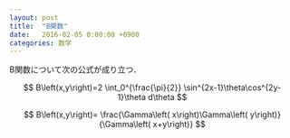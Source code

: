 ```yaml
---
layout: post
title:  "Β関数"
date:   2016-02-05 0:00:00 +0900
categories: 数学
---
```

Β関数について次の公式が成り立つ．

$$
B\left(x,y\right)=2
\int_0^{\frac{\pi}{2}}
\sin^{2x-1}\theta\cos^{2y-1}\theta
d\theta
$$

$$
B\left(x,y\right)=
\frac{\Gamma\left( x\right)\Gamma\left( y\right)}{\Gamma\left( x+y\right)}
$$
